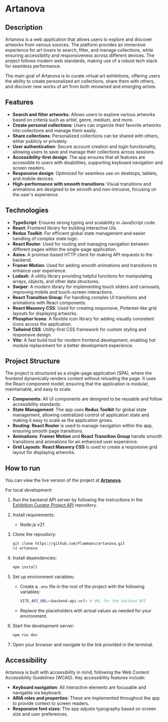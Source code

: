 # Artanova

## Description

Artanova is a web application that allows users to explore and discover artworks from various sources. The platform provides an immersive experience for art lovers to search, filter, and manage collections, while
ensuring accessibility and responsiveness across different devices. The project follows modern web standards, making use of a robust tech stack for seamless performance.

The main goal of Artanova is to curate virtual art exhibitions, offering users the ability to create personalized art collections, share them with others, and discover new works of art from both renowned and emerging
artists.

## Features

- **Search and filter artworks**: Allows users to explore various artworks based on criteria such as artist, genre, medium, and more.
- **Create personal collections**: Users can organize their favorite artworks into collections and manage them easily.
- **Share collections**: Personalized collections can be shared with others, either publicly or privately.
- **User authentication**: Secure account creation and login functionality, allowing users to save and manage their collections across sessions.
- **Accessibility-first design**: The app ensures that all features are accessible to users with disabilities, supporting keyboard navigation and screen readers.
- **Responsive design**: Optimized for seamless use on desktops, tablets, and mobile devices.
- **High-performance with smooth transitions**: Visual transitions and animations are designed to be smooth and non-intrusive, focusing on the user's experience.

## Technologies

- **TypeScript**: Ensures strong typing and scalability in JavaScript code.
- **React**: Frontend library for building interactive UIs.
- **Redux Toolkit**: For efficient global state management and easier handling of complex state logic.
- **React Router**: Used for routing and managing navigation between different pages within the single-page application.
- **Axios**: A promise-based HTTP client for making API requests to the backend.
- **Framer Motion**: Used for adding smooth animations and transitions to enhance user experience.
- **Lodash**: A utility library providing helpful functions for manipulating arrays, objects, and other data structures.
- **Swiper**: A modern library for implementing touch sliders and carousels, improving mobile and touch-screen interactions.
- **React Transition Group**: For handling complex UI transitions and animations with React components.
- **React Masonry CSS**: Used for creating responsive, Pinterest-like grid layouts for displaying artworks.
- **Phosphor Icons**: A flexible icon library for adding visually consistent icons across the application.
- **Tailwind CSS**: Utility-first CSS framework for custom styling and responsive design.
- **Vite**: A fast build tool for modern frontend development, enabling hot module replacement for a better development experience.

## Project Structure

The project is structured as a single-page application (SPA), where the frontend dynamically renders content without reloading the page. It uses the React component model, ensuring that the application is modular,
maintainable, and easy to scale.

- **Components**: All UI components are designed to be reusable and follow accessibility standards.
- **State Management**: The app uses **Redux Toolkit** for global state management, allowing centralized control of application state and making it easy to scale as the application grows.
- **Routing**: **React Router** is used to manage navigation within the app, ensuring smooth page transitions.
- **Animations**: **Framer Motion** and **React Transition Group** handle smooth transitions and animations for an enhanced user experience.
- **Grid Layouts**: **React Masonry CSS** is used to create a responsive grid layout for displaying artworks.

## How to run

You can view the live version of the project at **[Artanova](https://artanova.onrender.com/)**.

For local development:

1. Run the backend API server by following the instructions in the [Exhibition Curator Project API](https://github.com/Flammans/artanova-api) repository.

2. Install requirements:
    - Node.js v21

3. Clone the repository:
    ```sh
    git clone https://github.com/Flammans/artanova.git
    cd artanova
    ```

4. Install dependencies:
    ```sh
    npm install
    ```

5. Set up environment variables:
    - Create a `.env` file in the root of the project with the following variables:
      ```sh
      VITE_API_URL=<backend-api-url> # URL for the backend API
      ```
    - Replace the placeholders with actual values as needed for your environment.

6. Start the development server:
    ```sh
    npm run dev
    ```

7. Open your browser and navigate to the link provided in the terminal.

## Accessibility

Artanova is built with accessibility in mind, following the Web Content Accessibility Guidelines (WCAG). Key accessibility features include:

- **Keyboard navigation**: All interactive elements are focusable and navigable via keyboard.
- **ARIA roles and properties**: These are implemented throughout the app to provide context to screen readers.
- **Responsive font sizes**: The app adjusts typography based on screen size and user preferences.
